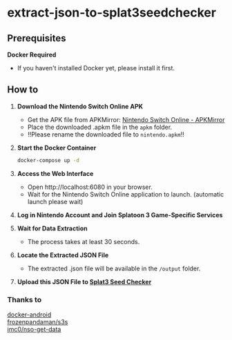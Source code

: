 # extract-json-to-splat3seedchecker

## Prerequisites
**Docker Required**  
   - If you haven't installed Docker yet, please install it first.  

## How to
1. **Download the Nintendo Switch Online APK**  
   - Get the APK file from APKMirror: [Nintendo Switch Online - APKMirror](https://www.apkmirror.com/apk/nintendo-co-ltd/nintendo-switch-online/)
   - Place the downloaded .apkm file in the `apkm` folder.
   - ‼️Please rename the downloaded file to `nintendo.apkm`‼️

2. **Start the Docker Container**  
   ```sh
   docker-compose up -d
   ```

3. **Access the Web Interface**
    - Open http://localhost:6080 in your browser.
    - Wait for the Nintendo Switch Online application to launch. (automatic launch please wait)

4. **Log in Nintendo Account and Join Splatoon 3 Game-Specific Services**

5. **Wait for Data Extraction**
    - The process takes at least 30 seconds.

6. **Locate the Extracted JSON File**
    - The extracted .json file will be available in the `/output` folder.

7. **Upload this JSON File to [Splat3 Seed Checker](https://leanny.github.io/splat3seedchecker/#/settings)**


### Thanks to
[docker-android](https://github.com/budtmo/docker-android)  
[frozenpandaman/s3s](https://github.com/frozenpandaman/s3s)  
[imc0/nso-get-data](https://github.com/imc0/nso-get-data)